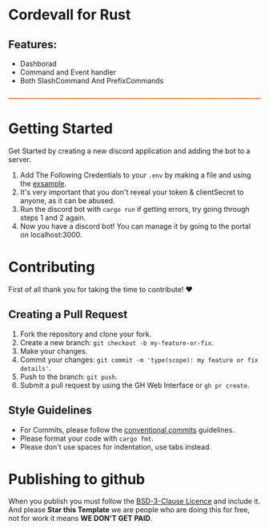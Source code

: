 # Cordevall for Rust

<!-- Divider Color #ff6c00 -->

<!-- Badges -->

## Features:

- Dashborad
- Command and Event handler
- Both SlashCommand And PrefixCommands

![Divider][CustomDivider]
 
# Getting Started

Get Started by creating a new discord application and adding the bot to a server.

1. Add The Following Credentials to your `.env` by making a file and using the [exsample](.env.example).
2. It's very important that you don't reveal your token & clientSecret to anyone, as it can be abused.
3. Run the discord bot with `cargo run` if getting errors, try going through steps 1 and 2 again.
4. Now you have a discord bot! You can manage it by going to the portal on localhost:3000.

# Contributing

First of all thank you for taking the time to contribute! ❤️


## Creating a Pull Request

1. Fork the repository and clone your fork.
2. Create a new branch: `git checkout -b my-feature-or-fix`.
3. Make your changes.
4. Commit your changes: `git commit -m 'type(scope): my feature or fix details'`.
5. Push to the branch: `git push`.
6. Submit a pull request by using the GH Web Interface or `gh pr create`.

## Style Guidelines

- For Commits, please follow the [conventional commits](https://www.conventionalcommits.org/en/v1.0.0/) guidelines.
- Please format your code with `cargo fmt`.
- Please don't use spaces for indentation, use tabs instead.

# Publishing to github

When you publish you must follow the [BSD-3-Clause Licence](./LICENSE) and include it.
And please **Star this Template** we are people who are doing this for free, not for work it means **WE DON'T GET PAID**.

[Discord docs]: https://discord.com/developers/docs/getting-started
[Serenity]: https://github.com/serenity-rs/serenity
[Discord App]: https://discord.com/developers/applications
[CustomDivider]: .github/assets/dividers.png
